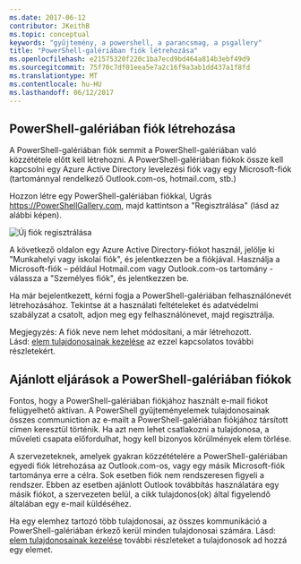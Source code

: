 ```yaml
---
ms.date: 2017-06-12
contributor: JKeithB
ms.topic: conceptual
keywords: "gyűjtemény, a powershell, a parancsmag, a psgallery"
title: "PowerShell-galériában fiók létrehozása"
ms.openlocfilehash: e21575320f220c1ba7ecd9bd464a814b3ebf49d9
ms.sourcegitcommit: 75f70c7df01eea5e7a2c16f9a3ab1dd437a1f8fd
ms.translationtype: MT
ms.contentlocale: hu-HU
ms.lasthandoff: 06/12/2017
---
```

## <a name="creating-a-powershell-gallery-account"></a>PowerShell-galériában fiók létrehozása

A PowerShell-galériában fiók semmit a PowerShell-galériában való közzététele előtt kell létrehozni. A PowerShell-galériában fiókok össze kell kapcsolni egy Azure Active Directory levelezési fiók vagy egy Microsoft-fiók (tartománnyal rendelkező Outlook.com-os, hotmail.com, stb.)

Hozzon létre egy PowerShell-galériában fiókkal, Ugrás https://PowerShellGallery.com, majd kattintson a "Regisztrálása" (lásd az alábbi képen). 

![Új fiók regisztrálása](./images/CreatingAccount-Register.png)

A következő oldalon egy Azure Active Directory-fiókot használ, jelölje ki "Munkahelyi vagy iskolai fiók", és jelentkezzen be a fiókjával. Használja a Microsoft-fiók – például Hotmail.com vagy Outlook.com-os tartomány - válassza a "Személyes fiók", és jelentkezzen be. 

Ha már bejelentkezett, kérni fogja a PowerShell-galériában felhasználónevét létrehozásához. Tekintse át a használati feltételeket és adatvédelmi szabályzat a csatolt, adjon meg egy felhasználónevet, majd regisztrálja.

Megjegyzés: A fiók neve nem lehet módosítani, a már létrehozott.  
Lásd: [elem tulajdonosainak kezelése](https://msdn.microsoft.com/en-us/powershell/gallery/psgallery/managing-item-owners) az ezzel kapcsolatos további részletekért.

## <a name="recommended-practices-for-powershell-gallery-accounts"></a>Ajánlott eljárások a PowerShell-galériában fiókok

Fontos, hogy a PowerShell-galériában fiókjához használt e-mail fiókot felügyelhető aktívan.
A PowerShell gyűjteményelemek tulajdonosainak összes communiction az e-mailt a PowerShell-galériában fiókjához társított címen keresztül történik.
Ha azt nem lehet csatlakozni a tulajdonosa, a műveleti csapata előfordulhat, hogy kell bizonyos körülmények elem törlése.

A szervezeteknek, amelyek gyakran közzétételére a PowerShell-galériában egyedi fiók létrehozása az Outlook.com-os, vagy egy másik Microsoft-fiók tartománya erre a célra.
Sok esetben fiók nem rendszeresen figyeli a rendszer. Ebben az esetben ajánlott Outlook továbbítás használatára egy másik fiókot, a szervezeten belül, a cikk tulajdonos(ok) által figyelendő általában egy e-mail küldéséhez.

Ha egy elemhez tartozó több tulajdonosai, az összes kommunikáció a PowerShell-galériában érkező kerül minden tulajdonosai számára.
Lásd: [elem tulajdonosainak kezelése](https://msdn.microsoft.com/en-us/powershell/gallery/psgallery/managing-item-owners) további részleteket a tulajdonosok ad hozzá egy elemet. 

